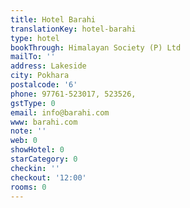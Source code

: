 ```yaml
---
title: Hotel Barahi
translationKey: hotel-barahi
type: hotel
bookThrough: Himalayan Society (P) Ltd
mailTo: ''
address: Lakeside
city: Pokhara
postalcode: '6'
phone: 97761-523017, 523526,
gstType: 0
email: info@barahi.com
www: barahi.com
note: ''
web: 0
showHotel: 0
starCategory: 0
checkin: ''
checkout: '12:00'
rooms: 0
---
```

